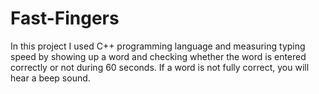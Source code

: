 # Fast-Fingers
In this project I used C++ programming language and measuring typing speed by showing up a word and checking whether the word is entered correctly or not during 60 seconds. If a word is not fully correct, you will hear a beep sound.
